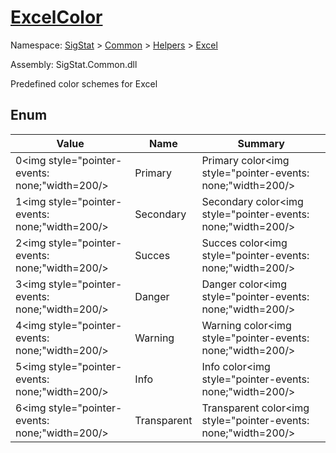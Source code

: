 # [ExcelColor](./ExcelColor.md)
Namespace: [SigStat]() > [Common](./../../README.md) > [Helpers](./../README.md) > [Excel](./README.md)

Assembly: SigStat.Common.dll


Predefined color schemes for Excel

##	Enum

| Value | Name | Summary | 
| --- | --- | --- | 
| 0<img style="pointer-events: none;"width=200/></div>| Primary| Primary color<img style="pointer-events: none;"width=200/></div>| <br>
| 1<img style="pointer-events: none;"width=200/></div>| Secondary| Secondary color<img style="pointer-events: none;"width=200/></div>| <br>
| 2<img style="pointer-events: none;"width=200/></div>| Succes| Succes color<img style="pointer-events: none;"width=200/></div>| <br>
| 3<img style="pointer-events: none;"width=200/></div>| Danger| Danger color<img style="pointer-events: none;"width=200/></div>| <br>
| 4<img style="pointer-events: none;"width=200/></div>| Warning| Warning color<img style="pointer-events: none;"width=200/></div>| <br>
| 5<img style="pointer-events: none;"width=200/></div>| Info| Info color<img style="pointer-events: none;"width=200/></div>| <br>
| 6<img style="pointer-events: none;"width=200/></div>| Transparent| Transparent color<img style="pointer-events: none;"width=200/></div>| <br>



